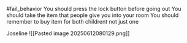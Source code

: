 #fail_behavior 
You should press the lock button before going out 
You should take the item that people give you into your room 
You should remember to buy item for both childrent not just one 

Joseline 
![[Pasted image 20250612080129.png]]






